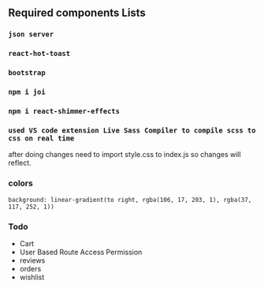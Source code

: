 ## Required components Lists 

### `json server`
### `react-hot-toast`
### `bootstrap`
### `npm i joi`
### `npm i react-shimmer-effects`

### `used VS code extension Live Sass Compiler to compile scss to css on real time`

after doing changes need to import style.css to index.js so changes will reflect.

### colors 

`background: linear-gradient(to right, rgba(106, 17, 203, 1), rgba(37, 117, 252, 1))`

### Todo
- Cart 
- User Based Route Access Permission
- reviews
- orders
- wishlist

